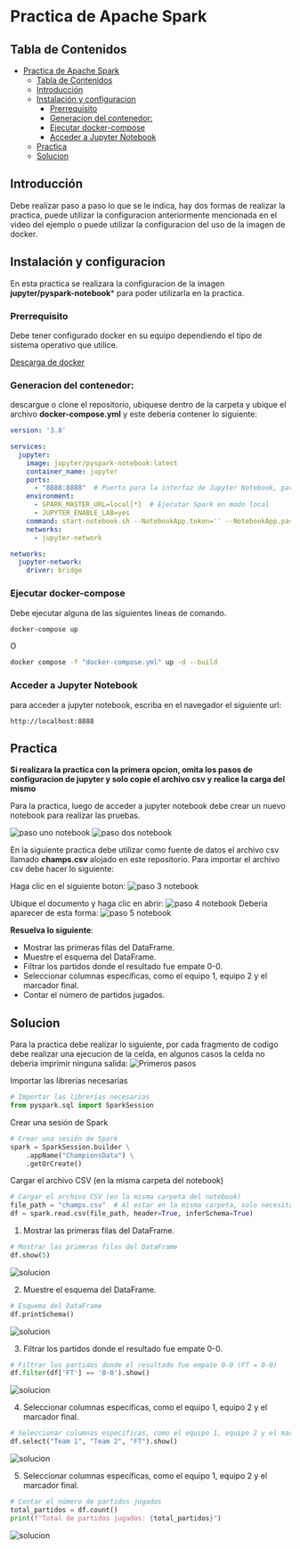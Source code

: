 # Practica de Apache Spark
## Tabla de Contenidos
- [Practica de Apache Spark](#practica-de-apache-spark)
  - [Tabla de Contenidos](#tabla-de-contenidos)
  - [Introducción](#introducción)
  - [Instalación y configuracion](#instalación-y-configuracion)
    - [Prerrequisito](#prerrequisito)
    - [Generacion del contenedor:](#generacion-del-contenedor)
    - [Ejecutar docker-compose](#ejecutar-docker-compose)
    - [Acceder a Jupyter Notebook](#acceder-a-jupyter-notebook)
  - [Practica](#practica)
  - [Solucion](#solucion)

## Introducción
Debe realizar paso a paso lo que se le indica, hay dos formas de realizar la practica, puede utilizar la configuracion anteriormente mencionada en el video del ejemplo o puede utilizar la configuracion del uso de la imagen de docker.

## Instalación y configuracion
En esta practica se realizara la configuracion de la imagen **jupyter/pyspark-notebook*** para poder utilizarla en la practica.

### Prerrequisito
Debe tener configurado docker en su equipo dependiendo el tipo de sistema operativo que utilice.

[Descarga de docker](https://www.docker.com/products/docker-desktop/)

### Generacion del contenedor:
descargue o clone el repositorio, ubiquese dentro de la carpeta y ubique el archivo **docker-compose.yml** y este deberia contener lo siguiente:

```yaml
version: '3.8'

services:
  jupyter:
    image: jupyter/pyspark-notebook:latest
    container_name: jupyter
    ports:
      - "8888:8888"  # Puerto para la interfaz de Jupyter Notebook, para acceder a jupyter notebook, escriba en el navegador el siguiente url: http://localhost:8888
    environment:
      - SPARK_MASTER_URL=local[*]  # Ejecutar Spark en modo local
      - JUPYTER_ENABLE_LAB=yes
    command: start-notebook.sh --NotebookApp.token='' --NotebookApp.password=''
    networks:
      - jupyter-network

networks:
  jupyter-network:
    driver: bridge
```

### Ejecutar docker-compose
Debe ejecutar alguna de las siguientes lineas de comando.

```bash
docker-compose up
```
O

```bash
docker compose -f "docker-compose.yml" up -d --build
```

### Acceder a Jupyter Notebook
para acceder a jupyter notebook, escriba en el navegador el siguiente url:

`http://localhost:8888`


## Practica

**Si realizara la practica con la primera opcion, omita los pasos de configuracion de jupyter y solo copie el archivo csv y realice la carga del mismo**

Para la practica, luego de acceder a jupyter notebook debe crear un nuevo notebook para realizar las pruebas.

![paso uno notebook](./images/1.png)
![paso dos notebook](./images/2.png)

En la siguiente practica debe utilizar como fuente de datos el archivo csv llamado **champs.csv** alojado en este repositorio.
Para importar el archivo csv debe hacer lo siguiente:

Haga clic en el siguiente boton:
![paso 3 notebook](./images/3.png)

Ubique el documento y haga clic en abrir:
![paso 4 notebook](./images/4.png)
Deberia aparecer de esta forma:
![paso 5 notebook](./images/5.png)

**Resuelva lo siguiente**:
- Mostrar las primeras filas del DataFrame.
- Muestre el esquema del DataFrame.
- Filtrar los partidos donde el resultado fue empate 0-0.
- Seleccionar columnas específicas, como el equipo 1, equipo 2 y el marcador final.
- Contar el número de partidos jugados.

## Solucion
Para la practica debe realizar lo siguiente, por cada fragmento de codigo debe realizar una ejecucion de la celda, en algunos casos la celda no deberia imprimir ninguna salida:
![Primeros pasos](./images/ejecutar.png)

Importar las librerías necesarias
```python
# Importar las librerías necesarias
from pyspark.sql import SparkSession
```
Crear una sesión de Spark
```python
# Crear una sesión de Spark
spark = SparkSession.builder \
    .appName("ChampionsData") \
    .getOrCreate()
```
Cargar el archivo CSV (en la misma carpeta del notebook)
```python
# Cargar el archivo CSV (en la misma carpeta del notebook)
file_path = "champs.csv"  # Al estar en la misma carpeta, solo necesitas el nombre del archivo
df = spark.read.csv(file_path, header=True, inferSchema=True)
```


1. Mostrar las primeras filas del DataFrame.
```python
# Mostrar las primeras filas del DataFrame
df.show(5)
```
![solucion](./images/6.png)

2. Muestre el esquema del DataFrame.
```python
# Esquema del DataFrame
df.printSchema()
```
![solucion](./images/7.png)

3. Filtrar los partidos donde el resultado fue empate 0-0.
```python
# Filtrar los partidos donde el resultado fue empate 0-0 (FT = 0-0)
df.filter(df['FT'] == '0-0').show()
```
![solucion](./images/8.png)

4. Seleccionar columnas específicas, como el equipo 1, equipo 2 y el marcador final.
```python
# Seleccionar columnas específicas, como el equipo 1, equipo 2 y el marcador final
df.select("Team 1", "Team 2", "FT").show()
```
![solucion](./images/9.png)

5. Seleccionar columnas específicas, como el equipo 1, equipo 2 y el marcador final.
```python
# Contar el número de partidos jugados
total_partidos = df.count()
print(f"Total de partidos jugados: {total_partidos}")
```
![solucion](./images/10.png)